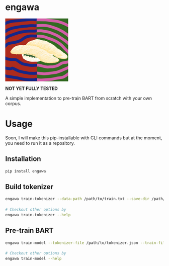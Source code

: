 # engawa

<img align="center" src="img/logo.jpg" width="200" height="200" />

**NOT YET FULLY TESTED**

A simple implementation to pre-train BART from scratch with your own corpus.


# Usage

Soon, I will make this pip-installable with CLI commands but at the moment, you need to run it as a repository.

## Installation

```bash
pip install engawa
```

## Build tokenizer

```bash
engawa train-tokenizer --data-path /path/to/train.txt --save-dir /path/to/save

# Checkout other options by
engawa train-tokenizer --help
```

## Pre-train BART

```bash
engawa train-model --tokenizer-file /path/to/tokenizer.json --train-file /path/to/train.txt --val-file /path/to/val.txt --default-root-dir /path/to/save/things

# Checkout other options by
engawa train-model --help
```
